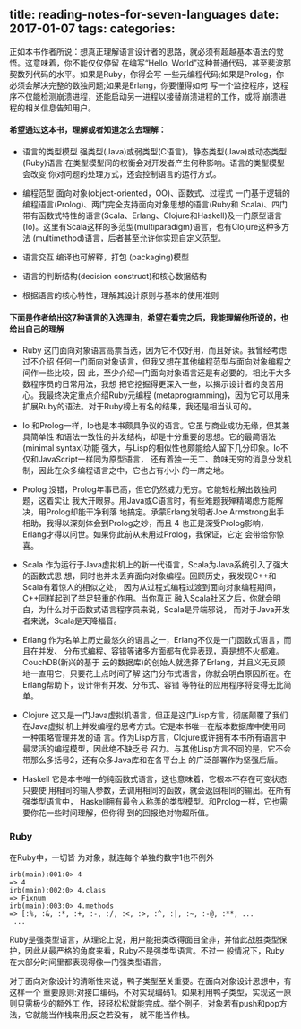 title: reading-notes-for-seven-languages
date: 2017-01-07
tags:
categories:
---


正如本书作者所说：想真正理解语言设计者的思路，就必须有超越基本语法的觉悟。这意味着，你不能仅仅停留 在编写“Hello, World”这种普通代码，甚至斐波那契数列代码的水平。如果是Ruby，你得会写 一些元编程代码;如果是Prolog，你必须会解决完整的数独问题;如果是Erlang，你要懂得如何 写一个监控程序，这程序不仅能检测崩溃进程，还能启动另一进程以接替崩溃进程的工作，或将 崩溃进程的相关信息告知用户。



#### 希望通过这本书，理解或者知道怎么去理解：

* 语言的类型模型
强类型(Java)或弱类型(C语言)，静态类型(Java)或动态类型(Ruby)语言
在类型模型间的权衡会对开发者产生何种影响。语言的类型模型会改变 你对问题的处理方式，还会控制语言的运行方式。

* 编程范型
面向对象(object-oriented，OO)、函数式、过程式
一门基于逻辑的编程语言(Prolog)、两门完全支持面向对象思想的语言(Ruby和 Scala)、四门带有函数式特性的语言(Scala、Erlang、Clojure和Haskell)及一门原型语言
(Io)。这里有Scala这样的多范型(multiparadigm)语言，也有Clojure这种多方法 (multimethod)语言，后者甚至允许你实现自定义范型。

* 语言交互
编译也可解释，打包 (packaging)模型

* 语言的判断结构(decision construct)和核心数据结构

* 根据语言的核心特性，理解其设计原则与基本的使用准则


#### 下面是作者给出这7种语言的入选理由，希望在看完之后，我能理解他所说的，也给出自己的理解

* Ruby
这门面向对象语言高票当选，因为它不仅好用，而且好读。我曾经考虑过不介绍 任何一门面向对象语言，但我又想在其他编程范型与面向对象编程之间作一些比较，因 此，至少介绍一门面向对象语言还是有必要的。相比于大多数程序员的日常用法，我想 把它挖掘得更深入一些，以揭示设计者的良苦用心。我最终决定重点介绍Ruby元编程 (metaprogramming)，因为它可以用来扩展Ruby的语法。对于Ruby榜上有名的结果，我还是相当认可的。

* Io
和Prolog一样，Io也是本书颇具争议的语言。它虽与商业成功无缘，但其兼具简单性
和语法一致性的并发结构，却是十分重要的思想。它的最简语法(minimal syntax)功能 强大，与Lisp的相似性也颇能给人留下几分印象。Io不仅和JavaScript一样同为原型语言， 还有着独一无二、韵味无穷的消息分发机制，因此在众多编程语言之中，它也占有小小 的一席之地。

* Prolog
没错，Prolog年事已高，但它仍然威力无穷。它能轻松解出数独问题，这着实让 我大开眼界。用Java或C语言时，有些难题我殚精竭虑方能解决，用Prolog却能干净利落 地搞定。承蒙Erlang发明者Joe Armstrong出手相助，我得以深刻体会到Prolog之妙，而且 4 也正是深受Prolog影响，Erlang才得以问世。如果你此前从未用过Prolog，我保证，它定 会带给你惊喜。

* Scala
作为运行于Java虚拟机上的新一代语言，Scala为Java系统引入了强大的函数式思 想，同时也并未丢弃面向对象编程。回顾历史，我发现C++和Scala有着惊人的相似之处， 因为从过程式编程过渡到面向对象编程期间，C++同样起到了举足轻重的作用。当你真正 融入Scala社区之后，你就会明白，为什么对于函数式语言程序员来说，Scala是异端邪说， 而对于Java开发者来说，Scala是天降福音。

* Erlang
作为名单上历史最悠久的语言之一，Erlang不仅是一门函数式语言，而且在并发、 分布式编程、容错等诸多方面都有优异表现，真是想不火都难。CouchDB(新兴的基于 云的数据库)的创始人就选择了Erlang，并且义无反顾地一直用它，只要花上点时间了解 这门分布式语言，你就会明白原因所在。在Erlang帮助下，设计带有并发、分布式、容错 等特征的应用程序将变得无比简单。

* Clojure
这又是一门Java虚拟机语言，但正是这门Lisp方言，彻底颠覆了我们在Java虚拟 机上并发编程的思考方式。它是本书唯一在版本数据库中使用同一种策略管理并发的语 言。作为Lisp方言，Clojure或许拥有本书所有语言中最灵活的编程模型，因此绝不缺乏号 召力。与其他Lisp方言不同的是，它不会带那么多括号2，还有众多Java库和在各平台上 的广泛部署作为坚强后盾。

* Haskell
它是本书唯一的纯函数式语言，这也意味着，它根本不存在可变状态:只要使 用相同的输入参数，去调用相同的函数，就会返回相同的输出。在所有强类型语言中， Haskell拥有最令人称羡的类型模型。和Prolog一样，它也需要你花一些时间理解，但你得 到的回报绝对物超所值。


### Ruby
在Ruby中，一切皆 为对象，就连每个单独的数字1也不例外

    irb(main):001:0> 4
    => 4
    irb(main):002:0> 4.class
    => Fixnum
    irb(main):003:0> 4.methods
    => [:%, :&, :*, :+, :-, :/, :<, :>, :^, :|, :~, :-@, :**, ...
     ...

Ruby是强类型语言，从理论上说，用户能把类改得面目全非，并借此战胜类型保护，因此从最严格的角度来看，Ruby不是强类型语言。不过一 般情况下，Ruby在大部分时间里都表现得像一门强类型语言。

对于面向对象设计的清晰性来说，鸭子类型至关重要。在面向对象设计思想中，有这样一个 重要原则:对接口编码，不对实现编码1。如果利用鸭子类型，实现这一原则只需极少的额外工 作，轻轻松松就能完成。举个例子，对象若有push和pop方法，它就能当作栈来用;反之若没有， 就不能当作栈。
